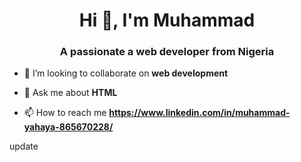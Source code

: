



<h1 align="center">Hi 👋, I'm Muhammad</h1>
<!-- <h3 align="center">A passionate fullstack web developer from Nigeria</h3> -->
<h3 align="center">A passionate a web developer from Nigeria</h3>
<!-- 
<img align="right" alt="muhammad" width="400"  src="https://www.google.com/search?q=animated+code+gif&tbm=isch&chips=q:animated+code+gif,online_chips:programming:rxumjqwLckM%3D&hl=en&sa=X&ved=2ahUKEwiOp8Ga3t35AhWMwikDHTgoD9AQ4lYoBHoECAEQKg&biw=1349&bih=695">  -->

<!-- <p align="left"> <img src="https://komarev.com/ghpvc/?username=muhammad235&label=Profile%20views&color=0e75b6&style=flat" alt="muhammad235" /> </p>

<p align="left"> <a href="https://github.com/ryo-ma/github-profile-trophy"><img src="https://github-profile-trophy.vercel.app/?username=muhammad235" alt="muhammad235" /></a> </p> -->

- 👯 I’m looking to collaborate on **web development**

<!-- - 💬 Ask me about **javascript, php, mysql** -->
- 💬 Ask me about **HTML**

- 📫 How to reach me **https://www.linkedin.com/in/muhammad-yahaya-865670228/**
<!-- 

<h3 align="left">Connect with me:</h3>
<p align="left">
<a href="https://linkedin.com/in/muhammad yahaya" target="blank"><img align="center" src="https://raw.githubusercontent.com/rahuldkjain/github-profile-readme-generator/master/src/images/icons/Social/linked-in-alt.svg" alt="muhammad yahaya" height="30" width="40" /></a>
</p>

<h3 align="left">Languages and Tools:</h3>
<p align="left"> <a href="https://getbootstrap.com" target="_blank" rel="noreferrer"> <img src="https://raw.githubusercontent.com/devicons/devicon/master/icons/bootstrap/bootstrap-plain-wordmark.svg" alt="bootstrap" width="40" height="40"/> </a> <a href="https://www.w3schools.com/css/" target="_blank" rel="noreferrer"> <img src="https://raw.githubusercontent.com/devicons/devicon/master/icons/css3/css3-original-
wordmark.svg" alt="css3" width="40" height="40"/> </a> <a href="https://www.w3.org/html/" target="_blank" rel="noreferrer"> <img src="https://raw.githubusercontent.com/devicons/devicon/master/icons/html5/html5-original-wordmark.svg" alt="html5" width="40" height="40"/> </a> <a href="https://developer.mozilla.org/en-US/docs/Web/JavaScript" target="_blank" rel="noreferrer"> <img src="https://raw.githubusercontent.com/devicons/devicon/master/icons/javascript/javascript-original.svg" alt="javascript" width="40" height="40"/> </a> <a href="https://www.mysql.com/" target="_blank" rel="noreferrer"> <img src="https://raw.githubusercontent.com/devicons/devicon/master/icons/mysql/mysql-original-wordmark.svg" alt="mysql" width="40" height="40"/> </a> <a href="https://www.php.net" target="_blank" rel="noreferrer"> <img src="https://raw.githubusercontent.com/devicons/devicon/master/icons/php/php-original.svg" alt="php" width="40" height="40"/> </a> <a href="https://sass-lang.com" target="_blank" rel="noreferrer"> <img src="https://raw.githubusercontent.com/devicons/devicon/master/icons/sass/sass-original.svg" alt="sass" width="40" height="40"/> </a> </p>

<p><img align="left" src="https://github-readme-stats.vercel.app/api/top-langs?username=muhammad235&show_icons=true&locale=en&layout=compact" alt="muhammad235" /></p>

<p>&nbsp;<img align="center" src="https://github-readme-stats.vercel.app/api?username=muhammad235&show_icons=true&locale=en" alt="muhammad235" /></p>

<p><img align="center" src="https://github-readme-streak-stats.herokuapp.com/?user=muhammad235&" alt="muhammad235" /></p> -->




update
